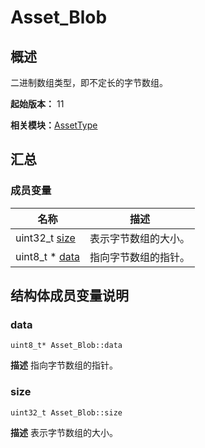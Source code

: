 # Asset_Blob


## 概述

二进制数组类型，即不定长的字节数组。

**起始版本：** 11

**相关模块：**[AssetType](_asset_type.md)


## 汇总


### 成员变量

| 名称 | 描述 | 
| -------- | -------- |
| uint32_t [size](#size) | 表示字节数组的大小。  | 
| uint8_t \* [data](#data) | 指向字节数组的指针。  | 


## 结构体成员变量说明


### data

```
uint8_t* Asset_Blob::data
```
**描述**
指向字节数组的指针。


### size

```
uint32_t Asset_Blob::size
```
**描述**
表示字节数组的大小。
